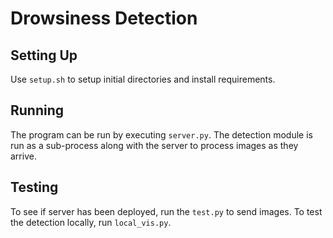 # Drowsiness Detection

## Setting Up
Use `setup.sh` to setup initial directories and install requirements.

## Running
The program can be run by executing `server.py`. The detection module is run as a sub-process along with the server to process images as they arrive.

## Testing
To see if server has been deployed, run the `test.py` to send images. To test the detection locally, run `local_vis.py`.
